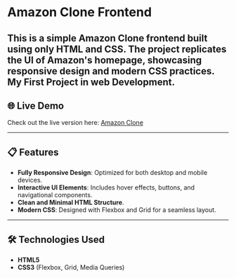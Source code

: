 # Amazon Clone Frontend

This is a simple Amazon Clone frontend built using only **HTML** and **CSS**. The project replicates the UI of Amazon's homepage, showcasing responsive design and modern CSS practices.
My First Project in web Development.
---

## 🌐 Live Demo

Check out the live version here: [Amazon Clone](https://amazon-clone-pearl-nine.vercel.app/)

---

## 📋 Features

- **Fully Responsive Design**: Optimized for both desktop and mobile devices.
- **Interactive UI Elements**: Includes hover effects, buttons, and navigational components.
- **Clean and Minimal HTML Structure**.
- **Modern CSS**: Designed with Flexbox and Grid for a seamless layout.

---

## 🛠️ Technologies Used

- **HTML5**
- **CSS3** (Flexbox, Grid, Media Queries)

  
